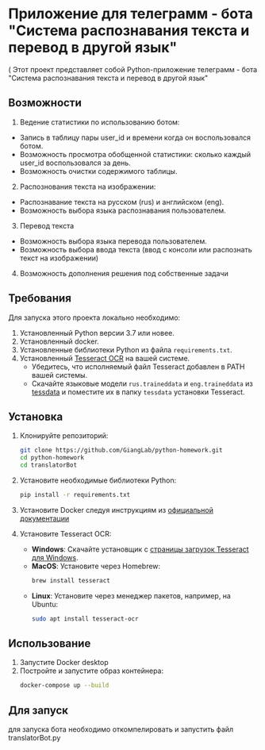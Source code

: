 # Приложение для телеграмм - бота "Система распознавания текста и перевод в другой язык"
(
Этот проект представляет собой Python-приложение телеграмм - бота
"Система распознавания текста и перевод в другой язык"

## Возможности
1. Ведение статистики по использованию ботом:
- Запись в таблицу пары user_id и времени когда он воспользовался ботом.
- Возможность просмотра обобщенной статистики: сколько каждый user_id воспользовался за день.
- Возможность очистки содержимого таблицы.
2. Распознования текста на изображении: 
- Распознавание текста на русском (rus) и английском (eng).
- Возможность выбора языка распознавания пользователем.
3. Перевод текста
- Возможность выбора языка перевода пользователем.
- Возможность выбора ввода текста (ввод с консоли или распознать текст на изображении)  
4. Возможность дополнения решения под собственные задачи
  
## Требования
Для запуска этого проекта локально необходимо:

1. Установленный Python версии 3.7 или новее.
2. Установленный docker.
3. Установленные библиотеки Python из файла `requirements.txt`.
4. Установленный [Tesseract OCR](https://github.com/tesseract-ocr/tesseract) на вашей системе.
   - Убедитесь, что исполняемый файл Tesseract добавлен в PATH вашей системы.
   - Скачайте языковые модели `rus.traineddata` и `eng.traineddata` из [tessdata](https://github.com/tesseract-ocr/tessdata) и поместите их в папку `tessdata` установки Tesseract.

## Установка

1. Клонируйте репозиторий:
   ```bash
   git clone https://github.com/GiangLab/python-homework.git
   cd python-homework
   cd translatorBot
   ```

2. Установите необходимые библиотеки Python:
   ```bash
   pip install -r requirements.txt
   ```

3. Установите Docker следуя инструкциям из [официальной документации](https://docs.docker.com/get-started/get-docker/?_gl=1*xf7d1i*_gcl_au*MTU1NTk1NzcyLjE3MzY5ODYyMzM.*_ga*MTA0NTc4MzAyNC4xNzI0MTU0OTAy*_ga_XJWPQMJYHQ*MTczNjk5MDc0NS41LjEuMTczNjk5MDc1Mi41My4wLjA)
4. Установите Tesseract OCR:
   - **Windows**: Скачайте установщик с [страницы загрузок Tesseract для Windows](https://github.com/UB-Mannheim/tesseract/wiki).
   - **MacOS**: Установите через Homebrew:
     ```bash
     brew install tesseract
     ```
   - **Linux**: Установите через менеджер пакетов, например, на Ubuntu:
     ```bash
     sudo apt install tesseract-ocr 
     ```
     
## Использование


1. Запустите Docker desktop 
2. Постройте и запустите образ контейнера:
   ```bash
   docker-compose up --build
   ```
   
## Для запуск
для запуска бота необходимо откомпелировать и запустить файл translatorBot.py
